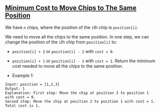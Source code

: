 ## [Minimum Cost to Move Chips to The Same Position](https://leetcode.com/problems/minimum-cost-to-move-chips-to-the-same-position/)

We have `n` chips, where the position of the `i`th chip is `position[i]`.

We need to move all the chips to the same position. In one step, we can change the position of the `i`th chip from `position[i]` to:

- `position[i] + 2` or `position[i] - 2` with `cost = 0`.
- `position[i] + 1` or `position[i] - 1` with `cost = 1`.
Return the minimum cost needed to move all the chips to the same position.

- Example 1:
```
Input: position = [1,2,3]
Output: 1
Explanation: First step: Move the chip at position 3 to position 1 with cost = 0.
Second step: Move the chip at position 2 to position 1 with cost = 1.
Total cost is 1.
```